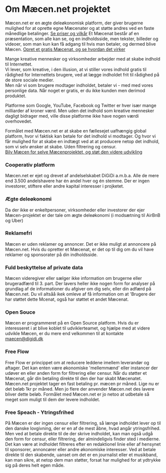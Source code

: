 # Om Mæcen.net projektet

Mæcen.net er en ægte deleøkonomisk platform, der giver brugerne mulighed for at oprette egne Mæcenater og at støtte andres ved en faste månedlige betalinger. [Se priser og vilkår](https://maecen.net/terms)
Et Mæcenat består af en præsentation, som alle kan se, og en indholdsside, men tekster, billeder og videoer, som man kun kan få adgang til hvis man betaler, og dermed blive Mæcen.
[Opret et gratis Mæcenat, og se hvordan det virker](https://maecen.net/maecenate/create)

Mange kreative mennesker og virksomheder arbejder med at skabe indhold til Internettet.  
Vi lever, som kreative, i den illusion, at vi stiller vores indhold gratis til rådighed for Internettets brugere, ved at lægge indholdet frit til rådighed på de store sociale medier.  
Men når vi som brugere modtager indholdet, betaler vi - med med vores personlige data. 
Når noget er gratis, er du ikke kunden men derimod produktet.

Platforme som Google, YouTube, Facebook og Twitter er hver især mange milliarder af kroner værd. 
Men uden det indhold som kreative mennesker dagligt bidrager med, ville disse platforme ikke have nogen værdi overhovedet.

Formålet med Mæcen.net er at skabe en fællesejet uafhængig global platform, hvor vi faktisk kan betale for det indhold vi modtager. 
Og hvor vi får mulighed for at skabe en indtægt ved at at producere netop det indhold, som vi selv ønsker at skabe. 
Uden filtrering og censur.  
[Bilv Mæcen for selve Mæcenprojektet, og støt den videre udvikling](https://maecen.net/maecen-project)

### Cooperativ platform
Mæcen.net er ejet og drevet af andelselskabet DiGiDi a.m.b.a. Alle de mere end 3.500 andelshavere har én andel hver og én stemme.
Der er ingen investorer, stiftere eller andre kapital interesser i projketet. 

### Ægte deleøkonomi
Da der ikke er enkeltpersoner, virksomheder eller investorer der ejer Mæcen-projektet er der tale om ægte deleøkonomi (i modsætning til AirBnB og Uber)

### Reklamefri
Mæcen er uden reklamer og annoncer.  Det er ikke muligt at annoncere på Mæcen.net. Hvis du opretter et Mæcenat, er det op til dig om du vil have reklamer og sponsorater på din indholdsside.

### Fuld beskyttelse af private data
Mæcen videregiver eller sælger ikke information om brugerne eller brugeradfærd til 3. part. Der lavers heller ikke nogen form for analyser på grundlag af de informationer du afgiver om dig selv, eller din adfærd på Mæcen.net. Du vil altsåå ikek omleve af få information om at 'Brugere der har støttet dette Mcenat, også har støttet et andet Mæcenat. 

### Open Souce  
Mæcen er programmeret på en Open Source platform. Hvis du er interesseret i at blive koblet til udviklerteamet, og hjælpe med at videre udvikle Mæcen, er du mere end velkommen til at kontakte maecen@digidi.dk

### Free Flow  
Free Flow er princippet om at reducere leddene imellem leverandør og aftager. Det kan enten være økonomiske 'mellemmænd' eller instancer der udøver en eller anden form for filtrering eller censur.
Når du støtter et Mæcenat, går din betaling direkte til den der har skabt Mæcenatet. Mæcen.net projektet tager en fast betaling pr. mæcen pr måned. Lige nu er det beløb 1kr pr måned. Men jo flere der anvender Mæcen.net des lavere bliver dette beløb.  Formålet med Mæcen.net er jo netoo at udbetale så meget som muligt til dem der levere indholdet. 

### Free Speach - Ytringsfrihed
På Mæcen er der ingen censur eller filtrering, så længe indholdet lever op til den danske lovgivning, der er en af de mest åbne, hvad angår ytringsfrihed. 
Men ved at betale direkte til de der skrive indholdet, kan man også udgå den form for censur, eller filtrering, der almindeligvis finder sted i medierne. Det kan være at indholdet filtreres efter en redaktionel linie eller af hensynet til sponsorer, annoncører eller andre økonomiske interesser.
Ved at betale direkte til den skabende, uanset om det er en journalist eller et musikband, kan man sikre, at netop dem man støtter, forsat har mulighed for at ydtrykke sig på deres helt egen måde.

